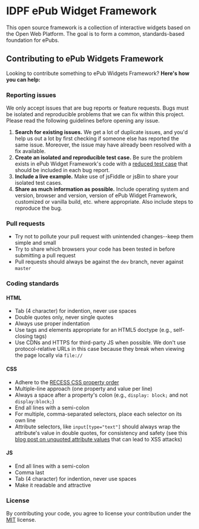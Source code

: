# IDPF ePub Widget Framework

This open source framework is a collection of interactive widgets based on the Open Web Platform. The goal is to form a common, standards-based foundation for ePubs.

## Contributing to ePub Widgets Framework

Looking to contribute something to ePub Widgets Framework? **Here's how you can help:**


### Reporting issues

We only accept issues that are bug reports or feature requests. Bugs must be isolated and reproducible problems that we can fix within this project. Please read the following guidelines before opening any issue.

1. **Search for existing issues.** We get a lot of duplicate issues, and you'd help us out a lot by first checking if someone else has reported the same issue. Moreover, the issue may have already been resolved with a fix available.
2. **Create an isolated and reproducible test case.** Be sure the problem exists in ePub Widget Framework's code with a [reduced test case](http://css-tricks.com/reduced-test-cases/) that should be included in each bug report.
3. **Include a live example.** Make use of jsFiddle or jsBin to share your isolated test cases.
4. **Share as much information as possible.** Include operating system and version, browser and version, version of ePub Widget Framework, customized or vanilla build, etc. where appropriate. Also include steps to reproduce the bug.



### Pull requests

- Try not to pollute your pull request with unintended changes--keep them simple and small
- Try to share which browsers your code has been tested in before submitting a pull request
- Pull requests should always be against the `dev` branch, never against `master`



### Coding standards

#### HTML

- Tab (4 character) for indention, never use spaces
- Double quotes only, never single quotes
- Always use proper indentation
- Use tags and elements appropriate for an HTML5 doctype (e.g., self-closing tags)
- Use CDNs and HTTPS for third-party JS when possible. We don't use protocol-relative URLs in this case because they break when viewing the page locally via `file://`

#### CSS

- Adhere to the [RECESS CSS property order](http://markdotto.com/2011/11/29/css-property-order/)
- Multiple-line approach (one property and value per line)
- Always a space after a property's colon (e.g., `display: block;` and not `display:block;`)
- End all lines with a semi-colon
- For multiple, comma-separated selectors, place each selector on its own line
- Attribute selectors, like `input[type="text"]` should always wrap the attribute's value in double quotes, for consistency and safety (see this [blog post on unquoted attribute values](http://mathiasbynens.be/notes/unquoted-attribute-values) that can lead to XSS attacks)

#### JS

- End all lines with a semi-colon
- Comma last
- Tab (4 character) for indention, never use spaces
- Make it readable and attractive


### License

By contributing your code, you agree to license your contribution under the [MIT](http://opensource.org/licenses/MIT) license.
